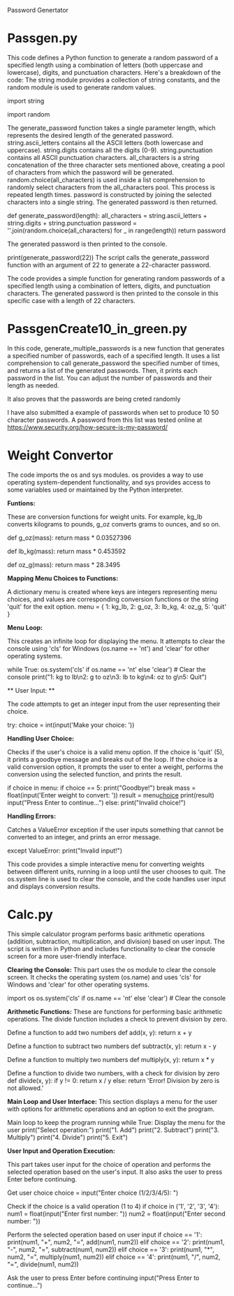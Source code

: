 Password Genertator

# Passgen.py

This code defines a Python function to generate a random password of a specified length using a combination of letters (both uppercase and lowercase), digits, and punctuation characters. Here's a breakdown of the code:
The string module provides a collection of string constants, and the random module is used to generate random values.

import string

import random

The generate_password function takes a single parameter length, which represents the desired length of the generated password.
string.ascii_letters contains all the ASCII letters (both lowercase and uppercase).
string.digits contains all the digits (0-9).
string.punctuation contains all ASCII punctuation characters.
all_characters is a string concatenation of the three character sets mentioned above, creating a pool of characters from which the password will be generated.
random.choice(all_characters) is used inside a list comprehension to randomly select characters from the all_characters pool. This process is repeated length times.
password is constructed by joining the selected characters into a single string.
The generated password is then returned.


def generate_password(length):
    all_characters = string.ascii_letters + string.digits + string.punctuation
    password = ''.join(random.choice(all_characters) for _ in range(length))
    return password

The generated password is then printed to the console.

print(generate_password(22))
The script calls the generate_password function with an argument of 22 to generate a 22-character password.

The code provides a simple function for generating random passwords of a specified length using a combination of letters, digits, and punctuation characters. The generated password is then printed to the console in this specific case with a length of 22 characters.

# PassgenCreate10_in_green.py

In this code, generate_multiple_passwords is a new function that generates a specified number of passwords, each of a specified length. It uses a list comprehension to call generate_password the specified number of times, and returns a list of the generated passwords. Then, it prints each password in the list. You can adjust the number of passwords and their length as needed.

It also proves that the passwords are being creted randomly

I have also submitted a example of passwords when set to produce 10 50 character passwords. A password from this list was tested online at https://www.security.org/how-secure-is-my-password/


# Weight Convertor

The code imports the os and sys modules. os provides a way to use operating system-dependent functionality, and sys provides access to some variables used or maintained by the Python interpreter.

**Funtions:**

These are conversion functions for weight units. For example, kg_lb converts kilograms to pounds, g_oz converts grams to ounces, and so on.

def g_oz(mass):
    return mass * 0.03527396

def lb_kg(mass):
    return mass * 0.453592

def oz_g(mass):
    return mass * 28.3495

**Mapping Menu Choices to Functions:**

A dictionary menu is created where keys are integers representing menu choices, and values are corresponding conversion functions or the string 'quit' for the exit option.
menu = {
    1: kg_lb,
    2: g_oz,
    3: lb_kg,
    4: oz_g,
    5: 'quit'
}

**Menu Loop:**

This creates an infinite loop for displaying the menu. It attempts to clear the console using 'cls' for Windows (os.name == 'nt') and 'clear' for other operating systems.

while True:
    os.system('cls' if os.name == 'nt' else 'clear')  # Clear the console
    print("1: kg to lb\n2: g to oz\n3: lb to kg\n4: oz to g\n5: Quit")

** User Input: **

The code attempts to get an integer input from the user representing their choice.

try:
    choice = int(input('Make your choice: '))

**Handling User Choice:**

Checks if the user's choice is a valid menu option. If the choice is 'quit' (5), it prints a goodbye message and breaks out of the loop.
If the choice is a valid conversion option, it prompts the user to enter a weight, performs the conversion using the selected function, and prints the result.

if choice in menu:
    if choice == 5:
        print("Goodbye!")
        break
    mass = float(input('Enter weight to convert: '))
    result = menu[choice](mass)
    print(result)
    input("Press Enter to continue...")
else:
    print("Invalid choice!")

**Handling Errors:**

Catches a ValueError exception if the user inputs something that cannot be converted to an integer, and prints an error message.

except ValueError:
    print("Invalid input!")

This code provides a simple interactive menu for converting weights between different units, running in a loop until the user chooses to quit. The os.system line is used to clear the console, and the code handles user input and displays conversion results.

# Calc.py

This simple calculator program performs basic arithmetic operations (addition, subtraction, multiplication, and division) based on user input. The script is written in Python and includes functionality to clear the console screen for a more user-friendly interface.

**Clearing the Console:**
This part uses the os module to clear the console screen. It checks the operating system (os.name) and uses 'cls' for Windows and 'clear' for other operating systems.

import os
os.system('cls' if os.name == 'nt' else 'clear')  # Clear the console

**Arithmetic Functions:**
These are functions for performing basic arithmetic operations. The divide function includes a check to prevent division by zero.

Define a function to add two numbers
def add(x, y):
    return x + y

Define a function to subtract two numbers
def subtract(x, y):
    return x - y

Define a function to multiply two numbers
def multiply(x, y):
    return x * y

Define a function to divide two numbers, with a check for division by zero
def divide(x, y):
    if y != 0:
        return x / y
    else:
        return 'Error! Division by zero is not allowed.'

**Main Loop and User Interface:**
This section displays a menu for the user with options for arithmetic operations and an option to exit the program.

Main loop to keep the program running
while True:
    Display the menu for the user
    print("Select operation:")
    print("1. Add")
    print("2. Subtract")
    print("3. Multiply")
    print("4. Divide")
    print("5. Exit")

**User Input and Operation Execution:**

This part takes user input for the choice of operation and performs the selected operation based on the user's input. It also asks the user to press Enter before continuing.

Get user choice
    choice = input("Enter choice (1/2/3/4/5): ")

Check if the choice is a valid operation (1 to 4)
    if choice in ('1', '2', '3', '4'):
        num1 = float(input("Enter first number: "))
        num2 = float(input("Enter second number: "))

Perform the selected operation based on user input
        if choice == '1':
            print(num1, "+", num2, "=", add(num1, num2))
        elif choice == '2':
            print(num1, "-", num2, "=", subtract(num1, num2))
        elif choice == '3':
            print(num1, "*", num2, "=", multiply(num1, num2))
        elif choice == '4':
            print(num1, "/", num2, "=", divide(num1, num2))

Ask the user to press Enter before continuing
        input("Press Enter to continue...")



